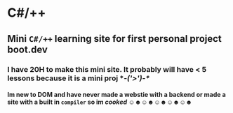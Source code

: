 # C#/++
## Mini ```C#/++``` learning site for first personal project boot.dev
### I have 20H to make this mini site. It probably will have < 5 lessons because it is a mini proj **-\('>')-\**
#### Im new to **DOM** and have never made a webstie with a backend or made a site with a built in ```compiler``` so im _cooked_ ☺☻☺☻☺☻☺☻☺☻
